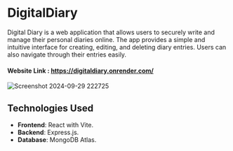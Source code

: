 ﻿# DigitalDiary

Digital Diary is a web application that allows users to securely write and manage their personal diaries online. The app provides a simple and intuitive interface for creating, editing, and deleting diary entries. Users can also navigate through their entries easily.

#### Website Link : https://digitaldiary.onrender.com/

![Screenshot 2024-09-29 222725](https://github.com/user-attachments/assets/2f5cb64d-e9d2-4506-9b52-a705bbb9f26d)

## Technologies Used

- **Frontend**: React with Vite.
- **Backend**: Express.js.
- **Database**: MongoDB Atlas.
